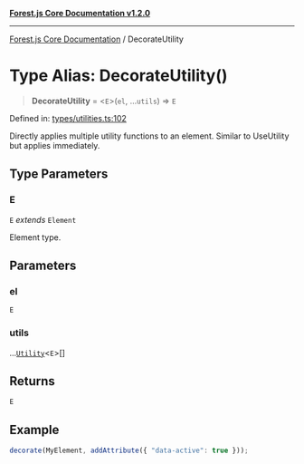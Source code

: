 [**Forest.js Core Documentation v1.2.0**](../README.md)

***

[Forest.js Core Documentation](../README.md) / DecorateUtility

# Type Alias: DecorateUtility()

> **DecorateUtility** = \<`E`\>(`el`, ...`utils`) => `E`

Defined in: [types/utilities.ts:102](https://github.com/GrangbelrLurain/forest-js/blob/3b9f0f1236af55b74c90cc45f6935444ec94c11b/packages/core/src/types/utilities.ts#L102)

Directly applies multiple utility functions to an element.
Similar to UseUtility but applies immediately.

## Type Parameters

### E

`E` *extends* `Element`

Element type.

## Parameters

### el

`E`

### utils

...[`Utility`](Utility.md)\<`E`\>[]

## Returns

`E`

## Example

```ts
decorate(MyElement, addAttribute({ "data-active": true }));
```
